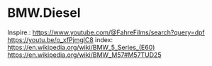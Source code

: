# BMW.Diesel
Inspire.: https://www.youtube.com/@FahreFilms/search?query=dpf https://youtu.be/o_xfPjmglC8 index: https://en.wikipedia.org/wiki/BMW_5_Series_(E60) https://en.wikipedia.org/wiki/BMW_M57#M57TUD25
